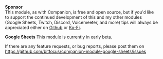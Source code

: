**Sponsor**<br />
This module, as with Companion, is free and open source, but if you'd like to support the continued development of this and my other modules (Google Sheets, Twitch, Discord, Voicemeeter, and more) tips will always be appreciated either on [Github](https://github.com/sponsors/thedist) or [Ko-Fi](https://ko-fi.com/thedist).

**Google Sheets**
This module is currently in early beta.

If there are any feature requests, or bug reports, please post them on https://github.com/bitfocus/companion-module-google-sheets/issues

